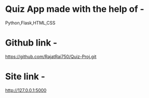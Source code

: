 # Quiz App made with the help of - 
Python,Flask,HTML,CSS

# Github link - 
https://github.com/RajatRai750/Quiz-Proj.git

# Site link - 
http://127.0.0.1:5000
